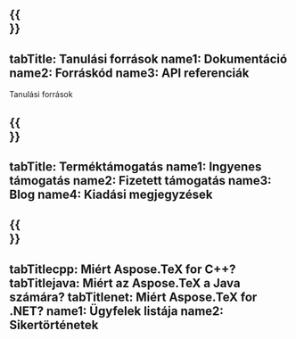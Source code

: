 ﻿---
translation: true
deploy: false
---

{{<section learningresources>}}
---
tabTitle: Tanulási források
name1: Dokumentáció
name2: Forráskód
name3: API referenciák
---

Tanulási források

{{<section support>}}
---
tabTitle: Terméktámogatás
name1: Ingyenes támogatás
name2: Fizetett támogatás
name3: Blog
name4: Kiadási megjegyzések
---

{{<section why>}}
---
tabTitlecpp: Miért Aspose.TeX for C++?
tabTitlejava: Miért az Aspose.TeX a Java számára?
tabTitlenet: Miért Aspose.TeX for .NET?
name1: Ügyfelek listája
name2: Sikertörténetek
---




